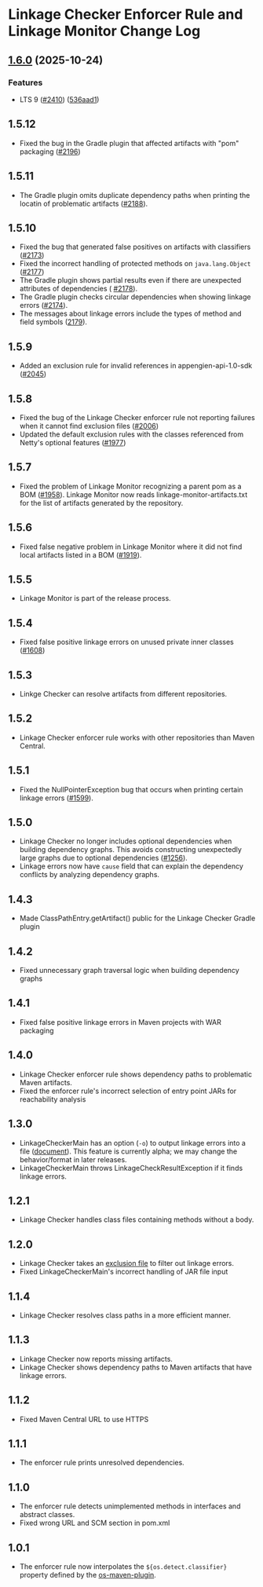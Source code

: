 # Linkage Checker Enforcer Rule and Linkage Monitor Change Log

## [1.6.0](https://github.com/suztomo/cloud-opensource-java/compare/dependencies-v1.5.15...dependencies-v1.6.0) (2025-10-24)


### Features

* LTS 9 ([#2410](https://github.com/suztomo/cloud-opensource-java/issues/2410)) ([536aad1](https://github.com/suztomo/cloud-opensource-java/commit/536aad1459233175c8bb79bf29233e807f879df3))

## 1.5.12
* Fixed the bug in the Gradle plugin that affected artifacts with "pom" packaging ([#2196](
  https://github.com/GoogleCloudPlatform/cloud-opensource-java/pull/2196))

## 1.5.11
* The Gradle plugin omits duplicate dependency paths when printing the locatin of problematic
  artifacts ([#2188](https://github.com/GoogleCloudPlatform/cloud-opensource-java/pull/2188)).

## 1.5.10
* Fixed the bug that generated false positives on artifacts with classifiers ([#2173](
  https://github.com/GoogleCloudPlatform/cloud-opensource-java/issues/2173))
* Fixed the incorrect handling of protected methods on `java.lang.Object` ([#2177](
  https://github.com/GoogleCloudPlatform/cloud-opensource-java/issues/2177))
* The Gradle plugin shows partial results even if there are unexpected attributes of dependencies (
  [#2178](https://github.com/GoogleCloudPlatform/cloud-opensource-java/pull/2178)).
* The Gradle plugin checks circular dependencies when showing linkage errors ([#2174](
  https://github.com/GoogleCloudPlatform/cloud-opensource-java/issues/2174)).
* The messages about linkage errors include the types of method and field symbols ([2179](
  https://github.com/GoogleCloudPlatform/cloud-opensource-java/issues/2179)).

## 1.5.9
* Added an exclusion rule for invalid references in appengien-api-1.0-sdk ([#2045](
  https://github.com/GoogleCloudPlatform/cloud-opensource-java/issues/2045))

## 1.5.8
* Fixed the bug of the Linkage Checker enforcer rule not reporting failures when it cannot find
  exclusion files ([#2006](
  https://github.com/GoogleCloudPlatform/cloud-opensource-java/issues/2006))
* Updated the default exclusion rules with the classes referenced from Netty's optional features
  ([#1977](https://github.com/GoogleCloudPlatform/cloud-opensource-java/issues/1977))

## 1.5.7
* Fixed the problem of Linkage Monitor recognizing a parent pom as a BOM ([#1958](
  https://github.com/GoogleCloudPlatform/cloud-opensource-java/issues/1958)).
  Linkage Monitor now reads linkage-monitor-artifacts.txt for the list of artifacts
  generated by the repository.

## 1.5.6
* Fixed false negative problem in Linkage Monitor where it did not find local
  artifacts listed in a BOM ([#1919](
  https://github.com/GoogleCloudPlatform/cloud-opensource-java/issues/1919)).

## 1.5.5
* Linkage Monitor is part of the release process.

## 1.5.4
* Fixed false positive linkage errors on unused private inner classes ([#1608](
  https://github.com/GoogleCloudPlatform/cloud-opensource-java/issues/1608))

## 1.5.3
* Linkge Checker can resolve artifacts from different repositories.

## 1.5.2
* Linkage Checker enforcer rule works with other repositories than Maven Central.

## 1.5.1
* Fixed the NullPointerException bug that occurs when printing certain linkage errors ([#1599](
  https://github.com/GoogleCloudPlatform/cloud-opensource-java/issues/1599)).

## 1.5.0
* Linkage Checker no longer includes optional dependencies when building dependency graphs.
  This avoids constructing unexpectedly large graphs due to optional dependencies ([#1256](
  https://github.com/GoogleCloudPlatform/cloud-opensource-java/issues/1256)).
* Linkage errors now have `cause` field that can explain the dependency conflicts by analyzing
  dependency graphs.

## 1.4.3
* Made ClassPathEntry.getArtifact() public for the Linkage Checker Gradle plugin

## 1.4.2
* Fixed unnecessary graph traversal logic when building dependency graphs

## 1.4.1
* Fixed false positive linkage errors in Maven projects with WAR packaging

## 1.4.0
* Linkage Checker enforcer rule shows dependency paths to problematic Maven artifacts.
* Fixed the enforcer rule's incorrect selection of entry point JARs for reachability analysis

## 1.3.0
* LinkageCheckerMain has an option (`-o`) to output linkage errors into a file ([document](
  https://github.com/GoogleCloudPlatform/cloud-opensource-java/wiki/LinkageCheckerMain#exclusion-files
  )). This feature is currently alpha; we may change the behavior/format in later releases.
* LinkageCheckerMain throws LinkageCheckResultException if it finds linkage errors.

## 1.2.1
* Linkage Checker handles class files containing methods without a body.

## 1.2.0
* Linkage Checker takes an [exclusion file](
https://github.com/GoogleCloudPlatform/cloud-opensource-java/wiki/Linkage-Checker-Exclusion-File)
  to filter out linkage errors.
* Fixed LinkageCheckerMain's incorrect handling of JAR file input

## 1.1.4
* Linkage Checker resolves class paths in a more efficient manner.

## 1.1.3
* Linkage Checker now reports missing artifacts.
* Linkage Checker shows dependency paths to Maven artifacts that have linkage errors.

## 1.1.2
* Fixed Maven Central URL to use HTTPS

## 1.1.1
* The enforcer rule prints unresolved dependencies.

## 1.1.0
* The enforcer rule detects unimplemented methods in interfaces and abstract classes.
* Fixed wrong URL and SCM section in pom.xml

## 1.0.1
* The enforcer rule now interpolates the `${os.detect.classifier}` property defined by the
  [os-maven-plugin](https://github.com/trustin/os-maven-plugin).

